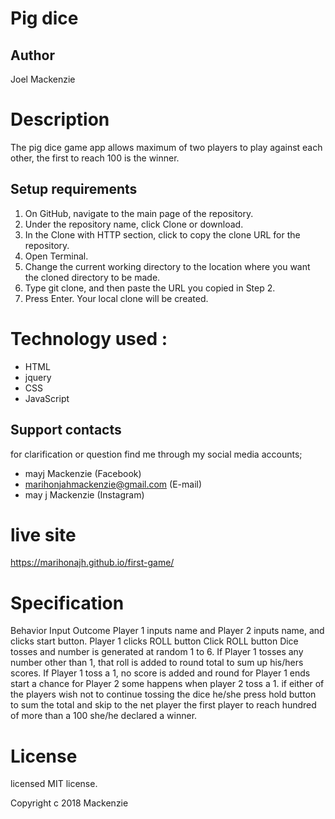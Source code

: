 # Pig dice

## Author
Joel Mackenzie

# Description

The pig dice game app allows maximum of two players to play against each other, the first to reach 100 is the winner.

## Setup requirements
1. On GitHub, navigate to the main page of the repository.
2. Under the repository name, click Clone or download.
3. In the Clone with HTTP section, click  to copy the clone URL for the repository.
4. Open Terminal.
5. Change the current working directory to the location where you want the cloned directory to be made.
6. Type git clone, and then paste the URL you copied in Step 2.
7. Press Enter. Your local clone will be created.
# Technology used :

* HTML
* jquery
* CSS
* JavaScript

## Support contacts

for clarification or question find me through my social media  accounts;
* mayj Mackenzie (Facebook)
* marihonjahmackenzie@gmail.com (E-mail)
* may j Mackenzie (Instagram)
# live site
https://marihonajh.github.io/first-game/

# Specification
Behavior	Input	Outcome
Player 1 inputs name and Player 2 inputs name, and clicks start button.
Player 1 clicks ROLL button	Click ROLL button	Dice tosses and number is generated at random 1 to 6.
If Player 1 tosses any number other than 1, that roll is added to round total to sum up his/hers scores.
If Player 1 toss a 1, no score is added and round for Player 1 ends start a chance for  Player 2 some happens when player 2 toss a 1.
if either of the players wish not to continue tossing the dice he/she press hold button to sum the total and skip to the net player
the first player to reach hundred of more than a 100 she/he declared a winner.


# License

licensed  MIT license.

Copyright c 2018 Mackenzie
